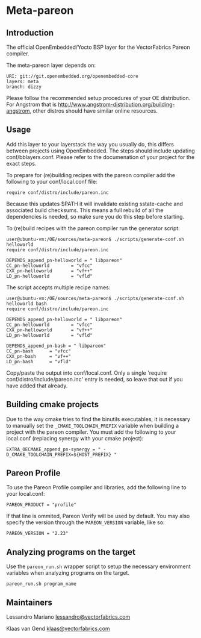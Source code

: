 Meta-pareon
================================

Introduction
-------------------------

The official OpenEmbedded/Yocto BSP layer for the VectorFabrics Pareon compiler.

The meta-pareon layer depends on:

	URI: git://git.openembedded.org/openembedded-core
	layers: meta
	branch: dizzy

Please follow the recommended setup procedures of your OE distribution. For Angstrom that is http://www.angstrom-distribution.org/building-angstrom, other distros should have similar online resources.

Usage
-------------------------

Add this layer to your layerstack the way you usually do, this differs between projects using OpenEmbedded. The steps should include updating conf/bblayers.conf. Please refer to the documenation of your project for the exact steps.

To prepare for (re)building recipes with the pareon compiler add the following to your conf/local.conf file:

	require conf/distro/include/pareon.inc

Because this updates $PATH it will invalidate existing sstate-cache and associated build checksums. This means a full rebuild of all the dependencies is needed, so make sure you do this step before starting.

To (re)build recipes with the pareon compiler run the generator script:

	user@ubuntu-vm:/OE/sources/meta-pareon$ ./scripts/generate-conf.sh helloworld
	require conf/distro/include/pareon.inc

	DEPENDS_append_pn-helloworld = " libpareon"
	CC_pn-helloworld        = "vfcc"
	CXX_pn-helloworld       = "vf++"
	LD_pn-helloworld        = "vfld"


The script accepts multiple recipe names:

	user@ubuntu-vm:/OE/sources/meta-pareon$ ./scripts/generate-conf.sh helloworld bash
	require conf/distro/include/pareon.inc

	DEPENDS_append_pn-helloworld = " libpareon"
	CC_pn-helloworld        = "vfcc"
	CXX_pn-helloworld       = "vf++"
	LD_pn-helloworld        = "vfld"

	DEPENDS_append_pn-bash = " libpareon"
	CC_pn-bash      = "vfcc"
	CXX_pn-bash     = "vf++"
	LD_pn-bash      = "vfld"

Copy/paste the output into conf/local.conf. Only a single 'require conf/distro/include/pareon.inc' entry is needed, so leave that out if you have added that already.

Building cmake projects
-------------------------

Due to the way cmake tries to find the binutils executables, it is necessary to manually set the `_CMAKE_TOOLCHAIN_PREFIX` variable when building a project with the pareon compiler. You must add the following to your local.conf (replacing synergy with your cmake project):

    EXTRA_OECMAKE_append_pn-synergy = " -D_CMAKE_TOOLCHAIN_PREFIX=${HOST_PREFIX} "

Pareon Profile
-------------------------

To use the Pareon Profile compiler and libraries, add the following line to your local.conf:

    PAREON_PRODUCT = "profile"

If that line is ommited, Pareon Verify will be used by default. You may also specify the version through the `PAREON_VERSION` variable, like so:

    PAREON_VERSION = "2.23"

Analyzing programs on the target
-------------------------

Use the `pareon_run.sh` wrapper script to setup the necessary environment variables when analyzing programs on the target.

    pareon_run.sh program_name

Maintainers
-------------------------

Lessandro Mariano <lessandro@vectorfabrics.com>

Klaas van Gend <klaas@vectorfabrics.com>

